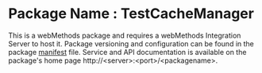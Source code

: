 # Package Name : TestCacheManager
This is a webMethods package and requires a webMethods Integration Server to host it. Package versioning and configuration can be found in the package [manifest](./TestCacheManager/manifest.v3) file. Service and API documentation is available on the package's home page http://&lt;server&gt;:&lt;port&gt;/&lt;packagename>.